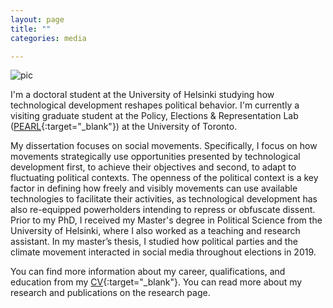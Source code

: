 ```yaml
---
layout: page
title: ""
categories: media

---
```


![pic](/assets/bannerpic.png)

I'm a doctoral student at the University of Helsinki studying how technological development reshapes political behavior. I'm currently a visiting graduate student at the Policy, Elections & Representation Lab ([PEARL](https://munkschool.utoronto.ca/pearl){:target="_blank"}) at the University of Toronto.

My dissertation focuses on social movements. Specifically, I focus on how movements strategically use opportunities presented by technological development first, to achieve their objectives and second, to adapt to fluctuating political contexts. The openness of the political context is a key factor in defining how freely and visibly movements can use available technologies to facilitate their activities, as technological development has also re-equipped powerholders intending to repress or obfuscate dissent. Prior to my PhD, I received my Master's degree in Political Science from the University of Helsinki, where I also worked as a teaching and research assistant. In my master’s thesis, I studied how political parties and the climate movement interacted in social media throughout elections in 2019.

You can find more information about my career, qualifications, and education from my [CV](/assets/cv_savolainen.pdf){:target="_blank"}. You can read more about my research and publications on the research page.
